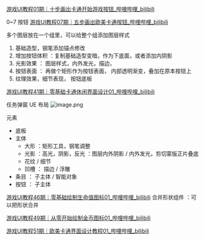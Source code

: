 [游戏UI教程01期｜十步画出卡通开始游戏按钮\_哔哩哔哩\_bilibili](https://www.bilibili.com/video/BV1hx4y1t7Eq?vd_source=ebf06d572d5366b5ef7bc5032fefb08d&spm_id_from=333.788.videopod.sections)


0~7 按钮
[游戏UI教程07期｜五步画出欧美卡通按钮\_哔哩哔哩\_bilibili](https://www.bilibili.com/video/BV12fejeTEwV?vd_source=ebf06d572d5366b5ef7bc5032fefb08d&spm_id_from=333.788.player.switch)


多个图层放在一个组里，可以给整个组添加图层样式

1. 基础造型，钢笔添加锚点修改
2.  增加按钮体积 ：复制基础造型变暗，作为下底面，或者添加内阴影
3. 光影效果 ： 图层样式，内外发光，描边，
4. 按钮表面 ： 再做个矩形作为按钮表面， 内部透明渐变，叠加在原本按钮上
5. 纹理效果，细节表现， 按钮底板

[游戏UI教程41期｜零基础卡通休闲界面设计01\_哔哩哔哩\_bilibili](https://www.bilibili.com/video/BV1Ezs7eqEia?vd_source=ebf06d572d5366b5ef7bc5032fefb08d&spm_id_from=333.788.videopod.sections)

任务弹窗
UE 布局
![image.png](https://image-1253155090.cos.ap-nanjing.myqcloud.com/202503212110659.png)

元素
- 底板
- 主体
	- 大形 ：矩形工具，钢笔调整
	- 光影 ：高光，阴影，反光 ：图层内外阴影 / 内外发光，剪切蒙版正片叠底
	- 花纹 / 细节
	- 凹槽 ： 描边 / 浮雕
- 条目 ： 子主体 / 智能对象
- 按钮 ： 子主体


[游戏UI教程46期｜零基础绘制生命值图标01\_哔哩哔哩\_bilibili](https://www.bilibili.com/video/BV1T4DNYtEFU?vd_source=ebf06d572d5366b5ef7bc5032fefb08d&spm_id_from=333.788.videopod.sections)
合并形状组件 ：可以把形状合并

[游戏UI教程49期｜从零开始绘制金币图标01\_哔哩哔哩\_bilibili](https://www.bilibili.com/video/BV1dfztYyEmo?vd_source=ebf06d572d5366b5ef7bc5032fefb08d&spm_id_from=333.788.videopod.sections)

[游戏UI教程51期｜欧美卡通界面设计教程01\_哔哩哔哩\_bilibili](https://www.bilibili.com/video/BV1aRq8YMEPw?vd_source=ebf06d572d5366b5ef7bc5032fefb08d&spm_id_from=333.788.videopod.sections)

